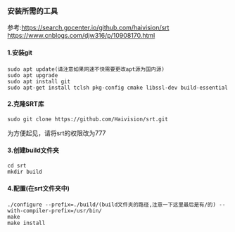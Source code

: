 ### 安装所需的工具
参考:https://search.gocenter.io/github.com/haivision/srt <br />
https://www.cnblogs.com/djw316/p/10908170.html
#### 1.安装git
```
sudo apt update(请注意如果网速不快需要更改apt源为国内源)
sudo apt upgrade
sudo apt install git
sudo apt-get install tclsh pkg-config cmake libssl-dev build-essential
```
#### 2.克隆SRT库
```
sudo git clone https://github.com/Haivision/srt.git
```
为方便起见，请将srt的权限改为777
#### 3.创建build文件夹
```
cd srt
mkdir build
```
#### 4.配置(在srt文件夹中)
```
./configure --prefix=./build/(build文件夹的路径,注意一下这里最后是有/的) --with-compiler-prefix=/usr/bin/
make
make install
```
